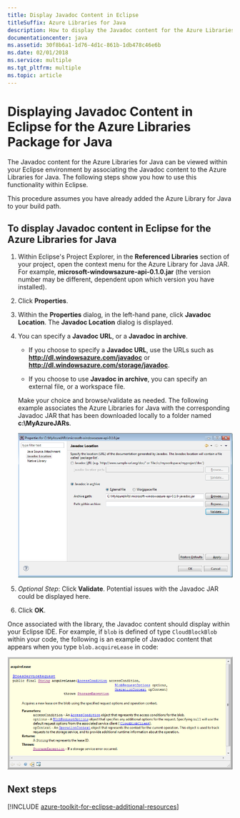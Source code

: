 ```yaml
---
title: Display Javadoc Content in Eclipse
titleSuffix: Azure Libraries for Java 
description: How to display the Javadoc content for the Azure Libraries in Eclipse.
documentationcenter: java
ms.assetid: 30f8b6a1-1d76-4d1c-861b-1db478c46e6b
ms.date: 02/01/2018
ms.service: multiple
ms.tgt_pltfrm: multiple
ms.topic: article
---
```


# Displaying Javadoc Content in Eclipse for the Azure Libraries Package for Java

The Javadoc content for the Azure Libraries for Java can be viewed within your Eclipse environment by associating the Javadoc content to the Azure Libraries for Java. The following steps show you how to use this functionality within Eclipse.

This procedure assumes you have already added the Azure Library for Java to your build path.

## To display Javadoc content in Eclipse for the Azure Libraries for Java

1. Within Eclipse's Project Explorer, in the **Referenced Libraries** section of your project, open the context menu for the Azure Library for Java JAR. For example, **microsoft-windowsazure-api-0.1.0.jar** (the version number may be different, dependent upon which version you have installed).

1. Click **Properties**.

1. Within the **Properties** dialog, in the left-hand pane, click **Javadoc Location**. The **Javadoc Location** dialog is displayed.

1. You can specify a **Javadoc URL**, or a **Javadoc in archive**.

   * If you choose to specify a **Javadoc URL**, use the URLs such as **http://dl.windowsazure.com/javadoc** or **http://dl.windowsazure.com/storage/javadoc**.

   * If you choose to use **Javadoc in archive**, you can specify an external file, or a workspace file.

   Make your choice and browse/validate as needed. The following example associates the Azure Libraries for Java with the corresponding Javadoc JAR that has been downloaded locally to a folder named **c:\MyAzureJARs**.

   ![Display Javadoc content.][ic553487]

1. *Optional Step*: Click **Validate**. Potential issues with the Javadoc JAR could be displayed here.

1. Click **OK**.

Once associated with the library, the Javadoc content should display within your Eclipse IDE. For example, if `blob` is defined of type `CloudBlockBlob` within your code, the following is an example of Javadoc content that appears when you type `blob.acquireLease` in code:

![Display Javadoc content.][ic553488]

## Next steps

[!INCLUDE [azure-toolkit-for-eclipse-additional-resources](../includes/azure-toolkit-for-eclipse-additional-resources.md)]

<!-- URL List -->

<!-- Legacy MSDN URL = https://msdn.microsoft.com/library/azure/hh698319.aspx -->

<!-- IMG List -->

[ic553487]: media/azure-toolkit-for-eclipse-displaying-javadoc-content-for-azure-libraries/ic553487.png
[ic553488]: media/azure-toolkit-for-eclipse-displaying-javadoc-content-for-azure-libraries/ic553488.png
